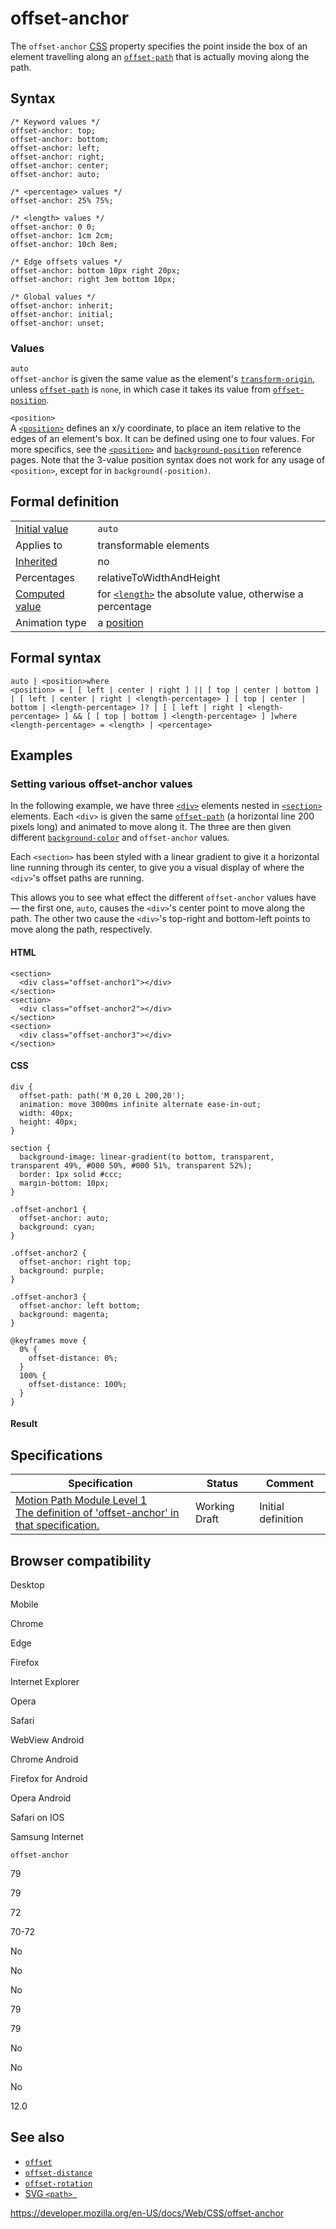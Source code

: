 # offset-anchor

The `offset-anchor` [CSS](https://developer.mozilla.org/en-US/docs/Web/CSS) property specifies the point inside the box of an element travelling along an [`offset-path`](offset-path) that is actually moving along the path.

## Syntax

    /* Keyword values */
    offset-anchor: top;
    offset-anchor: bottom;
    offset-anchor: left;
    offset-anchor: right;
    offset-anchor: center;
    offset-anchor: auto;

    /* <percentage> values */
    offset-anchor: 25% 75%;

    /* <length> values */
    offset-anchor: 0 0;
    offset-anchor: 1cm 2cm;
    offset-anchor: 10ch 8em;

    /* Edge offsets values */
    offset-anchor: bottom 10px right 20px;
    offset-anchor: right 3em bottom 10px;

    /* Global values */
    offset-anchor: inherit;
    offset-anchor: initial;
    offset-anchor: unset;

### Values

`auto`  
`offset-anchor` is given the same value as the element's [`transform-origin`](transform-origin), unless [`offset-path`](offset-path) is `none`, in which case it takes its value from [`offset-position`](offset-position).

`<position>`  
A [`<position>`](position_value) defines an x/y coordinate, to place an item relative to the edges of an element's box. It can be defined using one to four values. For more specifics, see the [`<position>`](position_value) and [`background-position`](background-position) reference pages. Note that the 3-value position syntax does not work for any usage of `<position>`, except for in `background(-position)`.

## Formal definition

<table><tbody><tr class="odd"><td><a href="initial_value">Initial value</a></td><td><code>auto</code></td></tr><tr class="even"><td>Applies to</td><td>transformable elements</td></tr><tr class="odd"><td><a href="inheritance">Inherited</a></td><td>no</td></tr><tr class="even"><td>Percentages</td><td>relativeToWidthAndHeight</td></tr><tr class="odd"><td><a href="computed_value">Computed value</a></td><td>for <a href="length"><code>&lt;length&gt;</code></a> the absolute value, otherwise a percentage</td></tr><tr class="even"><td>Animation type</td><td>a <a href="position_value#interpolation">position</a></td></tr></tbody></table>

## Formal syntax

    auto | <position>where
    <position> = [ [ left | center | right ] || [ top | center | bottom ] | [ left | center | right | <length-percentage> ] [ top | center | bottom | <length-percentage> ]? | [ [ left | right ] <length-percentage> ] && [ [ top | bottom ] <length-percentage> ] ]where
    <length-percentage> = <length> | <percentage>

## Examples

### Setting various offset-anchor values

In the following example, we have three [`<div>`](https://developer.mozilla.org/en-US/docs/Web/HTML/Element/div) elements nested in [`<section>`](https://developer.mozilla.org/en-US/docs/Web/HTML/Element/section) elements. Each `<div>` is given the same [`offset-path`](offset-path) (a horizontal line 200 pixels long) and animated to move along it. The three are then given different [`background-color`](background-color) and `offset-anchor` values.

Each `<section>` has been styled with a linear gradient to give it a horizontal line running through its center, to give you a visual display of where the `<div>`'s offset paths are running.

This allows you to see what effect the different `offset-anchor` values have — the first one, `auto`, causes the `<div>`'s center point to move along the path. The other two cause the `<div>`'s top-right and bottom-left points to move along the path, respectively.

#### HTML

    <section>
      <div class="offset-anchor1"></div>
    </section>
    <section>
      <div class="offset-anchor2"></div>
    </section>
    <section>
      <div class="offset-anchor3"></div>
    </section>

#### CSS

    div {
      offset-path: path('M 0,20 L 200,20');
      animation: move 3000ms infinite alternate ease-in-out;
      width: 40px;
      height: 40px;
    }

    section {
      background-image: linear-gradient(to bottom, transparent, transparent 49%, #000 50%, #000 51%, transparent 52%);
      border: 1px solid #ccc;
      margin-bottom: 10px;
    }

    .offset-anchor1 {
      offset-anchor: auto;
      background: cyan;
    }

    .offset-anchor2 {
      offset-anchor: right top;
      background: purple;
    }

    .offset-anchor3 {
      offset-anchor: left bottom;
      background: magenta;
    }

    @keyframes move {
      0% {
        offset-distance: 0%;
      }
      100% {
        offset-distance: 100%;
      }
    }

#### Result

## Specifications

<table><thead><tr class="header"><th>Specification</th><th>Status</th><th>Comment</th></tr></thead><tbody><tr class="odd"><td><a href="https://drafts.fxtf.org/motion-1/#offset-anchor-property">Motion Path Module Level 1<br />
<span class="small">The definition of 'offset-anchor' in that specification.</span></a></td><td><span class="spec-wd">Working Draft</span></td><td>Initial definition</td></tr></tbody></table>

## Browser compatibility

Desktop

Mobile

Chrome

Edge

Firefox

Internet Explorer

Opera

Safari

WebView Android

Chrome Android

Firefox for Android

Opera Android

Safari on IOS

Samsung Internet

`offset-anchor`

79

79

72

70-72

No

No

No

79

79

No

No

No

12.0

## See also

- [`offset`](offset)
- [`offset-distance`](offset-distance)
- [`offset-rotation`](offset-rotate)
- [SVG `<path> `](https://developer.mozilla.org/en-US/docs/Web/SVG/Tutorial/Paths)

<a href="https://developer.mozilla.org/en-US/docs/Web/CSS/offset-anchor" class="_attribution-link">https://developer.mozilla.org/en-US/docs/Web/CSS/offset-anchor</a>
